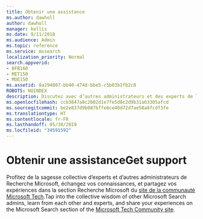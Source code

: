 ```yaml
---
title: Obtenir une assistance
ms.author: dawholl
author: dawholl
manager: kellis
ms.date: 9/11/2018
ms.audience: Admin
ms.topic: reference
ms.service: mssearch
localization_priority: Normal
search.appverid:
- BFB160
- MET150
- MOE150
ms.assetid: 8a294807-bb40-474d-bbe5-c5b03b2fb2c8
ROBOTS: NOINDEX
description: Discutez avec d’autres administrateurs et des experts de la fonctionnalité Recherche Microsoft dans la communauté Microsoft Tech
ms.openlocfilehash: ccb3847a8c2b02d1e7fe5d8c2d9b31a63305afcd
ms.sourcegitcommit: be2e837d9b087bffe6ce40d72d7ae58a8fcdf3fe
ms.translationtype: HT
ms.contentlocale: fr-FR
ms.lasthandoff: 05/30/2019
ms.locfileid: "34591592"
---
```

# <a name="get-support"></a><span data-ttu-id="3af69-103">Obtenir une assistance</span><span class="sxs-lookup"><span data-stu-id="3af69-103">Get support</span></span>

<span data-ttu-id="3af69-104">Profitez de la sagesse collective d’experts et d’autres administrateurs de Recherche Microsoft, échangez vos connaissances, et partagez vos expériences dans la section Recherche Microsoft du [site de la communauté Microsoft Tech](https://techcommunity.microsoft.com/t5/Microsoft-Search/ct-p/MicrosoftSearch).</span><span class="sxs-lookup"><span data-stu-id="3af69-104">Tap into the collective wisdom of other Microsoft Search admins, learn from each other and experts, and share your experiences on the Microsoft Search section of the [Microsoft Tech Community site](https://techcommunity.microsoft.com/t5/Microsoft-Search/ct-p/MicrosoftSearch).</span></span>

  

